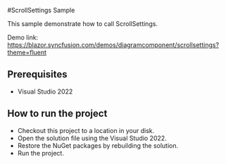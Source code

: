 #ScrollSettings Sample

This sample demonstrate how to call ScrollSettings. 

Demo link: 
https://blazor.syncfusion.com/demos/diagramcomponent/scrollsettings?theme=fluent




## Prerequisites

* Visual Studio 2022

## How to run the project

* Checkout this project to a location in your disk.
* Open the solution file using the Visual Studio 2022.
* Restore the NuGet packages by rebuilding the solution.
* Run the project.
